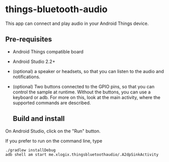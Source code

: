 # things-bluetooth-audio
This app can connect and play audio in your Android Things device.

## Pre-requisites

- Android Things compatible board
- Android Studio 2.2+
- (optional) a speaker or headsets, so that you can listen to the audio and
  notifications.
- (optional) Two buttons connected to the GPIO pins, so that you can control the
  sample at runtime. Without the buttons, you can use a keyboard or adb. For
  more on this, look at the main activity, where the supported commands are
  described.
  
  ## Build and install

On Android Studio, click on the "Run" button.

If you prefer to run on the command line, type

```bash
./gradlew installDebug
adb shell am start me.xlogix.thingsbluetoothaudio/.A2dpSinkActivity
```
